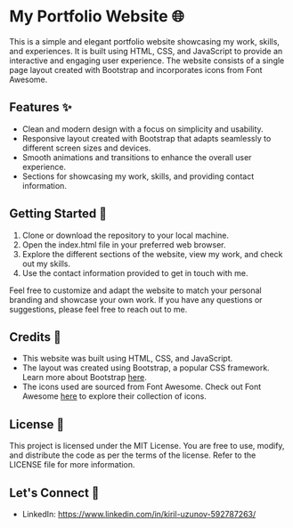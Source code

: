 # My Portfolio Website 🌐

This is a simple and elegant portfolio website showcasing my work, skills, and experiences. It is built using HTML, CSS, and JavaScript to provide an interactive and engaging user experience. The website consists of a single page layout created with Bootstrap and incorporates icons from Font Awesome.

## Features ✨

- Clean and modern design with a focus on simplicity and usability.
- Responsive layout created with Bootstrap that adapts seamlessly to different screen sizes and devices.
- Smooth animations and transitions to enhance the overall user experience.
- Sections for showcasing my work, skills, and providing contact information.

## Getting Started 🚀

1. Clone or download the repository to your local machine.
2. Open the index.html file in your preferred web browser.
3. Explore the different sections of the website, view my work, and check out my skills.
4. Use the contact information provided to get in touch with me.

Feel free to customize and adapt the website to match your personal branding and showcase your own work. If you have any questions or suggestions, please feel free to reach out to me.

## Credits 🙏

- This website was built using HTML, CSS, and JavaScript.
- The layout was created using Bootstrap, a popular CSS framework. Learn more about Bootstrap [here](https://getbootstrap.com/).
- The icons used are sourced from Font Awesome. Check out Font Awesome [here](https://fontawesome.com/) to explore their collection of icons.

## License 📄

This project is licensed under the MIT License. You are free to use, modify, and distribute the code as per the terms of the license. Refer to the LICENSE file for more information.

## Let's Connect 🤝

- LinkedIn: https://www.linkedin.com/in/kiril-uzunov-592787263/

